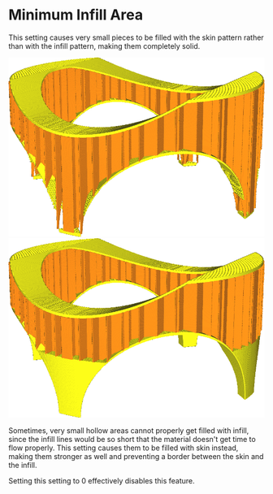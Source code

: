 Minimum Infill Area
====
This setting causes very small pieces to be filled with the skin pattern rather than with the infill pattern, making them completely solid.

<!--screenshot {
"image_path": "min_infill_area_disabled.png",
"models": [{"script": "stature.scad"}],
"camera_position": [-64, 224, 82],
"settings": {
    "wall_line_count": 0,
    "min_infill_area": 0
},
"colours": 32
}-->
<!--screenshot {
"image_path": "min_infill_area_150.png",
"models": [{"script": "stature.scad"}],
"camera_position": [-64, 224, 82],
"settings": {
    "wall_line_count": 0,
    "min_infill_area": 150
},
"colours": 32
}-->
![Set to 0, the thin feet of this model get filled with infill](../images/min_infill_area_disabled.png)
![Set to 150, the feet get filled with skin](../images/min_infill_area_150.png)

Sometimes, very small hollow areas cannot properly get filled with infill, since the infill lines would be so short that the material doesn't get time to flow properly. This setting causes them to be filled with skin instead, making them stronger as well and preventing a border between the skin and the infill.

Setting this setting to 0 effectively disables this feature.